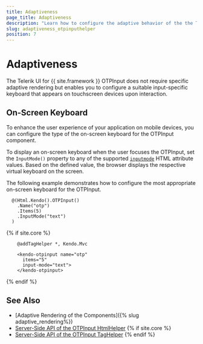 ```yaml
---
title: Adaptiveness
page_title: Adaptiveness
description: "Learn how to configure the adaptive behavior of the the Telerik UI OTPInput component for {{ site.framework }}."
slug: adaptiveness_otpinputhelper
position: 7
---
```


# Adaptiveness

The Telerik UI for {{ site.framework }} OTPInput does not require specific adaptive rendering but enables you to configure a suitable input-specific keyboard that appears on touchscreen devices upon interaction.

## On-Screen Keyboard

To enhance the user experience of your application on mobile devices, you can configure the type of the on-screen keyboard for the OTPInput component.

To display an on-screen keyboard when the user focuses the OTPInput, set the `InputMode()` property to any of the supported <a href="https://developer.mozilla.org/en-US/docs/Web/HTML/Global_attributes/inputmode#values" target="_blank">`inputmode`</a> HTML attribute values. Based on the defined value, the browser displays the respective virtual keyboard on the screen.

The following example demonstrates how to configure the most appropriate on-screen keyboard for the OTPInput.

```HtmlHelper
  @(Html.Kendo().OTPInput()
    .Name("otp")
    .Items(5)
    .InputMode("text")
  )
```
{% if site.core %}
```TagHelper
    @addTagHelper *, Kendo.Mvc

    <kendo-otpinput name="otp" 
      items="5"
      input-mode="text">
    </kendo-otpinput>
```
{% endif %}

## See Also

* [Adaptive Rendering of the Components]({% slug adaptive_rendering%})
* [Server-Side API of the OTPInput HtmlHelper](/api/otpinput)
{% if site.core %}
* [Server-Side API of the OTPInput TagHelper](/api/taghelpers/otpinput)
{% endif %}